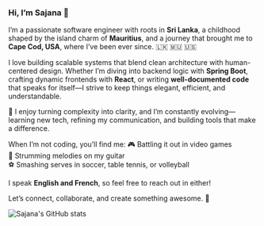 ### Hi, I’m Sajana 👋

I’m a passionate software engineer with roots in **Sri Lanka**, a childhood shaped by the island charm of **Mauritius**, and a journey that brought me to **Cape Cod, USA**, where I’ve been ever since. 🇱🇰 🇲🇺 🇺🇸

I love building scalable systems that blend clean architecture with human-centered design. Whether I’m diving into backend logic with **Spring Boot**, crafting dynamic frontends with **React**, or writing **well-documented code** that speaks for itself—I strive to keep things elegant, efficient, and understandable.

🧠 I enjoy turning complexity into clarity, and I’m constantly evolving—learning new tech, refining my communication, and building tools that make a difference.

When I’m not coding, you’ll find me:
🎮 Battling it out in video games  
🎸 Strumming melodies on my guitar  
⚽ Smashing serves in soccer, table tennis, or volleyball  

I speak **English and French**, so feel free to reach out in either!

Let’s connect, collaborate, and create something awesome. 💬  

![Sajana's GitHub stats](https://github-readme-stats.vercel.app/api?username=StormKing969&show_icons=true&theme=radical)
